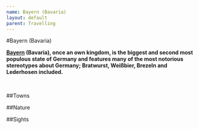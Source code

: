 ```yaml
---
name: Bayern (Bavaria)
layout: default
parent: Travelling
---
```


#Bayern (Bavaria)
&nbsp;

**[Bayern](http://en.wikipedia.org/wiki/Bavaria) (Bavaria), once an own kingdom, is the biggest and second most populous state of Germany and features many of the most notorious stereotypes about Germany; Bratwurst, Weißbier, Brezeln and Lederhosen included.**

&nbsp;

##Towns

##Nature

##Sights
